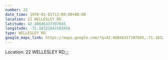 ```yaml
---
number: 22
date_time: 1970-01-01T12:00:00+00:00
location: 22 WELLESLEY RD
latitude: 42.40846337397045
longitude: -71.18321842103416
type: WELLESLEY RD
google_maps_link: https://maps.google.com/?q=42.40846337397045,-71.18321842103416
---
```


Location: 22 WELLESLEY RD;;;

